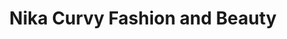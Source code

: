 ---
title: "Nika Curvy Fashion and Beauty"
url: /korschenbroich/nika-curvy-fashion-and-beauty/
shop: Kleidung
---